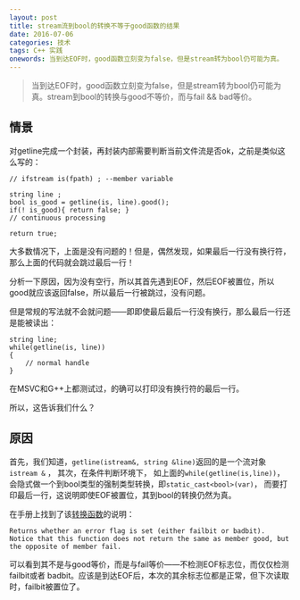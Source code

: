 ```yaml
---
layout: post
title: stream流到bool的转换不等于good函数的结果
date: 2016-07-06
categories: 技术 
tags: C++ 实践
onewords: 当到达EOF时，good函数立刻变为false，但是stream转为bool仍可能为真。
---
```

> 当到达EOF时，good函数立刻变为false，但是stream转为bool仍可能为真。stream到bool的转换与good不等价，而与fail && bad等价。

## 情景

对getline完成一个封装，再封装内部需要判断当前文件流是否ok，之前是类似这么写的：

    // ifstream is(fpath) ; --member variable

    string line ;
    bool is_good = getline(is, line).good();
    if(! is_good){ return false; }
    // continuous processing
     
    return true;

大多数情况下，上面是没有问题的！但是，偶然发现，如果最后一行没有换行符，那么上面的代码就会跳过最后一行！

分析一下原因，因为没有空行，所以其首先遇到EOF，然后EOF被置位，所以good就应该返回false，所以最后一行被跳过，没有问题。

但是常规的写法就不会就问题——即即使最后最后一行没有换行，那么最后一行还是能被读出：

    string line;
    while(getline(is, line))
    {
        // normal handle
    }

在MSVC和G++上都测试过，的确可以打印没有换行符的最后一行。

所以，这告诉我们什么？

## 原因

首先，我们知道，`getline(istream&, string &line)`返回的是一个流对象 `istream &` ， 其次，在条件判断环境下， 如上面的`while(getline(is,line))`，会隐式做一个到bool类型的强制类型转换，即`static_cast<bool>(var)`， 而要打印最后一行，这说明即使EOF被置位，其到bool的转换仍然为真。

在手册上找到了该[转换函数](http://www.cplusplus.com/reference/ios/ios/operator_bool/)的说明：

    Returns whether an error flag is set (either failbit or badbit).
    Notice that this function does not return the same as member good, but the opposite of member fail.

可以看到其不是与good等价，而是与fail等价——不检测EOF标志位，而仅仅检测 failbit或者 badbit。应该是到达EOF后，本次的其余标志位都是正常，但下次读取时，failbit被置位了。
